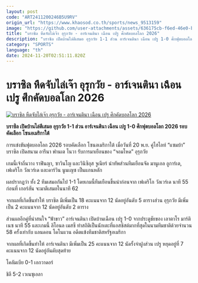 ```yaml
---
layout: post
code: "ART2411200246B5U9RV"
origin_url: "https://www.khaosod.co.th/sports/news_9513159"
image: "https://github.com/user-attachments/assets/636175cb-f6ed-46e0-b7ab-3b8dab8aa323"
title: "บราซิล หืดจับไล่เจ๊า อุรุกวัย - อาร์เจนตินา เฉือน เปรู ศึกคัดบอลโลก 2026"
description: "บราซิล เปิดบ้านไล่ตีเสมอ อุรุกวัย 1-1 ส่วน อาร์เจนตินา เฉือน เปรู 1-0 ศึกฟุตบอลโลก 2026 รอบคัดเลือก โซนอเมริกาใต้"
category: "SPORTS"
language: "th"
date: 2024-11-20T02:51:11.820Z
---
```


# บราซิล หืดจับไล่เจ๊า อุรุกวัย - อาร์เจนตินา เฉือน เปรู ศึกคัดบอลโลก 2026

[![บราซิล หืดจับไล่เจ๊า อุรุกวัย - อาร์เจนตินา เฉือน เปรู ศึกคัดบอลโลก 2026](https://www.khaosod.co.th/wpapp/uploads/2024/11/brazil-Uruguay-8854.jpg "บราซิล หืดจับไล่เจ๊า อุรุกวัย - อาร์เจนตินา เฉือน เปรู ศึกคัดบอลโลก 2026")](https://www.khaosod.co.th/wpapp/uploads/2024/11/brazil-Uruguay-8854.jpg)

**บราซิล เปิดบ้านไล่ตีเสมอ อุรุกวัย 1-1 ส่วน อาร์เจนตินา เฉือน เปรู 1-0 ศึกฟุตบอลโลก 2026 รอบคัดเลือก โซนอเมริกาใต้**

การแข่งขันฟุตบอลโลก 2026 รอบคัดเลือก โซนอเมริกาใต้ เมื่อวันที่ 20 พ.ย. คู่ไฮไลท์ “แซมบ้า” บราซิล เปิดสนาม อารีนา ฟานเต โนวา รับการมาเยือนของ “จอมโหด” อุรุกวัย

เกมนี้เจ้าถิ่นวาง ราฟินญา, ซาวินโญ และวินิซิอุส จูเนียร์ นำทัพส่วนทีมเยือนจัด มานูเอล อูการ์เต, เฟเดริโก วัลเวร์เด และดาร์วิน นูนเญซ เป็นแกนหลัก

ผลปรากฏว่า ทั้ง 2 ทีมเสมอกันไป 1-1 โดยเกมนี้ทีมเยือนขึ้นนำก่อนจาก เฟเดริโก วัลเวร์เด นาที 55 ก่อนที่ เกอร์สัน จะมาตีเสมอในนาที 62

จากผลที่เกิดขึ้นทำให้ บราซิล มีเพิ่มเป็น 18 คะแนนจาก 12 นัดอยู่อันดับ 5 ตารางส่วน อุรุกวัย มีเพิ่มเป็น 2 คะแนนจาก 12 นัดอยู่อันดับ 2 ตาราง

ส่วนผลอีกคู่ที่น่าสนใจ “ฟ้าขาว” อาร์เจนตินา เปิดบ้านเฉือน เปรู 1-0 จากประตูชัยของ เลาตาโร มาร์ติเนซ นาที 55 และเกมนี้ ลิโอนล เมสซี ทำสถิติเป็นนักเตะที่แอสซิสต์มากที่สุดในนามทีมชาติด้วยจำนวน 58 ครั้งเท่ากับ แลนดอน โดโนแวน อดีตแข้งทีมชาติสหรัฐอเมริกา

จากผลที่เกิดขึ้นทำให้ อาร์เจนตินา มีเพิ่มเป็น 25 คะแนนจาก 12 นัดรั้งจ่าฝูงส่วน เปรู หยุดอยู่ที่ 7 คะแนนจาก 12 นัดอยู่อันดับสุดท้าย

โคลัมเบีย 0-1 เอกวาดอร์

ชิลี 5-2 เวเนซุเอลา